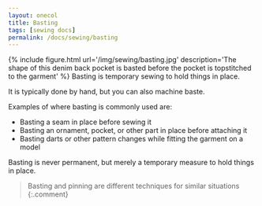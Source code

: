 ```yaml
---
layout: onecol
title: Basting
tags: [sewing docs]
permalink: /docs/sewing/basting
---
```

{% include figure.html
    url='/img/sewing/basting.jpg'
    description='The shape of this denim back pocket is basted before the pocket is topstitched to the garment'
%}
Basting is temporary sewing to hold things in place.

It is typically done by hand, but you can also machine baste.

Examples of where basting is commonly used are:

 - Basting a seam in place before sewing it
 - Basting an ornament, pocket, or other part in place before attaching it
 - Basting darts or other pattern changes while fitting the garment on a model

Basting is never permanent, but merely a temporary measure to hold things in place.

> Basting and pinning are different techniques for similar situations
{:.comment}

